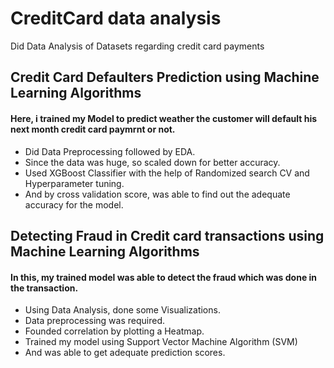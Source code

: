 # CreditCard data analysis
Did Data Analysis of Datasets regarding credit card payments

## Credit Card Defaulters Prediction using Machine Learning Algorithms

#### Here, i trained my Model to predict weather the customer will default his next month credit card paymrnt or not.
- Did Data Preprocessing followed by EDA.
- Since the data was huge, so scaled down for better accuracy.
- Used XGBoost Classifier with the help of Randomized search CV and Hyperparameter tuning.
- And by cross validation score, was able to find out the adequate accuracy for the model.



## Detecting Fraud in Credit card transactions using Machine Learning Algorithms

#### In this, my trained model was able to detect the fraud which was done in the transaction.
- Using Data Analysis, done some Visualizations.
- Data preprocessing was required.
- Founded correlation by plotting a Heatmap.
- Trained my model using Support Vector Machine Algorithm (SVM)
- And was able to get adequate prediction scores.
